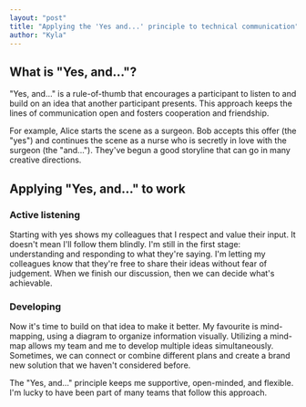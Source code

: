 ```yaml
---
layout: "post"
title: "Applying the 'Yes and...' principle to technical communication"
author: "Kyla"
---
```


## What is "Yes, and…"?

"Yes, and…" is a rule-of-thumb that encourages a participant to listen to and build on an idea that another participant presents. This approach keeps the lines of communication open and fosters cooperation and friendship.

For example, Alice starts the scene as a surgeon. Bob accepts this offer (the "yes") and continues the scene as a nurse who is secretly in love with the surgeon (the "and..."). They've begun a good storyline that can go in many creative directions.

## Applying "Yes, and…" to work

### Active listening

Starting with yes shows my colleagues that I respect and value their input. It doesn't mean I'll follow them blindly. I'm still in the first stage: understanding and responding to what they're saying. I'm letting my colleagues know that they're free to share their ideas without fear of judgement. When we finish our discussion, then we can decide what's achievable.

### Developing

Now it's time to build on that idea to make it better. My favourite is mind-mapping, using a diagram to organize information visually. Utilizing a mind-map allows my team and me to develop multiple ideas simultaneously. Sometimes, we can connect or combine different plans and create a brand new solution that we haven't considered before.

The "Yes, and…" principle keeps me supportive, open-minded, and flexible. I'm lucky to have been part of many teams that follow this approach.
